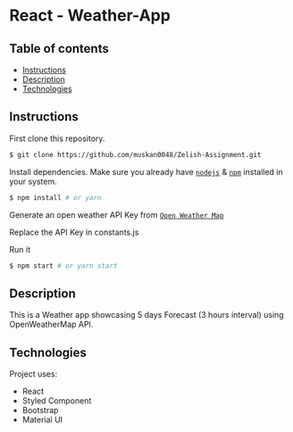 # React - Weather-App


## Table of contents
* [Instructions](#Instructions)
* [Description](#Description)
* [Technologies](#Technologies)


## Instructions

First clone this repository.
```bash
$ git clone https://github.com/muskan0048/Zelish-Assignment.git
```

Install dependencies. Make sure you already have [`nodejs`](https://nodejs.org/en/) & [`npm`](https://www.npmjs.com/) installed in your system.
```bash
$ npm install # or yarn
```

Generate an open weather API Key from [`Open Weather Map`](https://openweathermap.org/api)

Replace the API Key in constants.js

Run it
```bash
$ npm start # or yarn start
```

## Description
This is a Weather app showcasing 5 days Forecast (3 hours interval) using OpenWeatherMap API.
 
## Technologies
Project uses:
* React
* Styled Component
* Bootstrap
* Material UI
